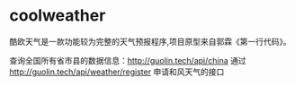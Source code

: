 # coolweather

酷欧天气是一款功能较为完整的天气预报程序,项目原型来自郭霖《第一行代码》。

查询全国所有省市县的数据信息：http://guolin.tech/api/china
通过 http://guolin.tech/api/weather/register 申请和风天气的接口
